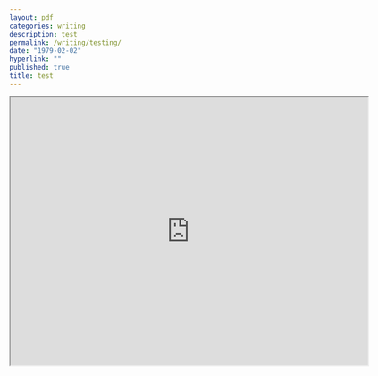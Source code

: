 ```yaml
---
layout: pdf
categories: writing
description: test
permalink: /writing/testing/
date: "1979-02-02"
hyperlink: ""
published: true
title: test
---
```


<iframe src="https://drive.google.com/file/d/0B8aGkJVsdqiJVElJMWV2VXFEbDg/preview" width="640" height="480"></iframe>
